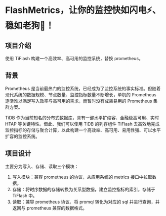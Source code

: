 # FlashMetrics，让你的监控快如闪电⚡️、稳如老狗🐶！

## 项目介绍

使用 TiFlash 构建一个高效率、高可用的监控系统，替换 prometheus。

## 背景

Prometheus 是当前最热门的监控系统，已经成为了监控系统的事实标准。但随着现代系统的数据规模、节点数量、监控指标数量不断增长，单机的 Prometheus 逐渐难以满足写入效率与高可用的需求，而暂时没有成熟易用的 Prometheus 集群方案。

TiDB 作为当前知名的分布式数据库，具有一键水平扩缩容、金融级高可用、实时 HTAP 等关键特性。借此、我们可以使用 TiDB 的列存组件 TiFlash 去高效地完成监控指标的存储与聚合计算，以此构建一个高效率、高可用、易用性强、可以水平扩容的监控系统。

## 项目设计

主要分为写入、存储、读取三个模块：
1. 写入模块：兼容 prometheus 的协议，从应用系统的 metrics 接口中拉取数据。
2. 存储：将时序数据的存储转换为关系型数据，建立监控指标的索引，存储于 TiFlash 中。
3. 读取：兼容 prometheus 协议，将 promql 转化为对应的 sql 并进行查询，并返回与 prometheus 兼容的数据格式。
